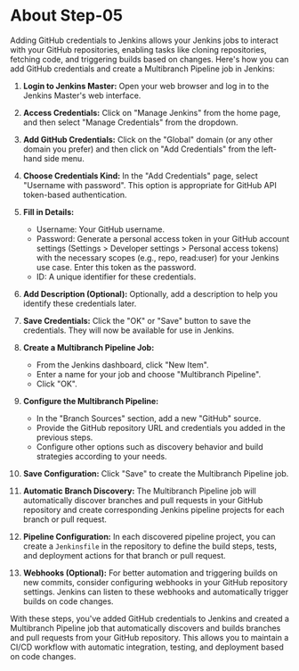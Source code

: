 # About Step-05

Adding GitHub credentials to Jenkins allows your Jenkins jobs to interact with your GitHub repositories, enabling tasks like cloning repositories, fetching code, and triggering builds based on changes. Here's how you can add GitHub credentials and create a Multibranch Pipeline job in Jenkins:

1. **Login to Jenkins Master:**
   Open your web browser and log in to the Jenkins Master's web interface.

2. **Access Credentials:**
   Click on "Manage Jenkins" from the home page, and then select "Manage Credentials" from the dropdown.

3. **Add GitHub Credentials:**
   Click on the "Global" domain (or any other domain you prefer) and then click on "Add Credentials" from the left-hand side menu.

4. **Choose Credentials Kind:**
   In the "Add Credentials" page, select "Username with password". This option is appropriate for GitHub API token-based authentication.

5. **Fill in Details:**
   - Username: Your GitHub username.
   - Password: Generate a personal access token in your GitHub account settings (Settings > Developer settings > Personal access tokens) with the necessary scopes (e.g., repo, read:user) for your Jenkins use case. Enter this token as the password.
   - ID: A unique identifier for these credentials.

6. **Add Description (Optional):**
   Optionally, add a description to help you identify these credentials later.

7. **Save Credentials:**
   Click the "OK" or "Save" button to save the credentials. They will now be available for use in Jenkins.

8. **Create a Multibranch Pipeline Job:**

   - From the Jenkins dashboard, click "New Item".
   - Enter a name for your job and choose "Multibranch Pipeline".
   - Click "OK".

9. **Configure the Multibranch Pipeline:**

   - In the "Branch Sources" section, add a new "GitHub" source.
   - Provide the GitHub repository URL and credentials you added in the previous steps.
   - Configure other options such as discovery behavior and build strategies according to your needs.

10. **Save Configuration:**
    Click "Save" to create the Multibranch Pipeline job.

11. **Automatic Branch Discovery:**
    The Multibranch Pipeline job will automatically discover branches and pull requests in your GitHub repository and create corresponding Jenkins pipeline projects for each branch or pull request.

12. **Pipeline Configuration:**
    In each discovered pipeline project, you can create a `Jenkinsfile` in the repository to define the build steps, tests, and deployment actions for that branch or pull request.

13. **Webhooks (Optional):**
    For better automation and triggering builds on new commits, consider configuring webhooks in your GitHub repository settings. Jenkins can listen to these webhooks and automatically trigger builds on code changes.

With these steps, you've added GitHub credentials to Jenkins and created a Multibranch Pipeline job that automatically discovers and builds branches and pull requests from your GitHub repository. This allows you to maintain a CI/CD workflow with automatic integration, testing, and deployment based on code changes.